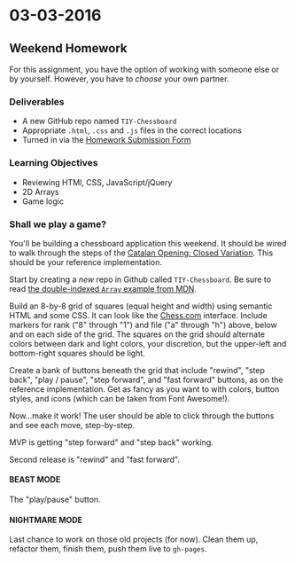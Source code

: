 # 03-03-2016

## Weekend Homework

For this assignment, you have the option of working with someone else or by yourself. However, you have to *choose* your own partner.

### Deliverables

* A new GitHub repo named `TIY-Chessboard`
* Appropriate `.html`, `.css` and `.js` files in the correct locations
* Turned in via the [Homework Submission Form](https://docs.google.com/forms/d/1kgFQrS4ZIh-h82ruErBGX9lTF3PIomq01kTvT2DZr2A/viewform?usp=send_form)

### Learning Objectives

* Reviewing HTMl, CSS, JavaScript/jQuery
* 2D Arrays
* Game logic

### Shall we play a game?

You'll be building a chessboard application this weekend. It should be wired to walk through the steps of the [Catalan Opening: Closed Variation](https://www.chess.com/opening/eco/E06_Catalan_Opening_Closed_Variation). This should be your reference implementation.

Start by creating a _new_ repo in Github called `TIY-Chessboard`. Be sure to read [the double-indexed `Array` example from MDN](https://developer.mozilla.org/en-US/docs/Web/JavaScript/Reference/Global_Objects/Array#Creating_a_two-dimensional_array).

Build an 8-by-8 grid of squares (equal height and width) using semantic HTML and some CSS. It can look like the [Chess.com](http://www.chess.com) interface. Include markers for rank ("8" through "1") and file ("a" through "h") above, below and on each side of the grid. The squares on the grid should alternate colors between dark and light colors, your discretion, but the upper-left and bottom-right squares should be light.

Create a bank of buttons beneath the grid that include "rewind", "step back", "play / pause", "step forward", and "fast forward" buttons, as on the reference implementation. Get as fancy as you want to with colors, button styles, and icons (which can be taken from Font Awesome!).

Now...make it work! The user should be able to click through the buttons and see each move, step-by-step.

MVP is getting "step forward" and "step back" working.

Second release is "rewind" and "fast forward".

#### BEAST MODE

The "play/pause" button.

#### NIGHTMARE MODE

Last chance to work on those old projects (for now). Clean them up, refactor them, finish them, push them live to `gh-pages`.
